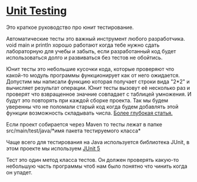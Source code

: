 # [Unit Testing](https://ru.wikipedia.org/wiki/%D0%9C%D0%BE%D0%B4%D1%83%D0%BB%D1%8C%D0%BD%D0%BE%D0%B5_%D1%82%D0%B5%D1%81%D1%82%D0%B8%D1%80%D0%BE%D0%B2%D0%B0%D0%BD%D0%B8%D0%B5)
Это краткое руководство про юнит тестирование.

Автоматические тесты это важный инструмент любого разработчика. 
void main и println хорошо работают когда тебе нужно сдать лабораторную для учебы и забыть, если разработанный код будет использоваться долго и развиваться без тестов не обойтись.
 
Юнит тесты это небольшие кусочки кода, которые проверяют что какой-то модуль программы функционирует как от него ожидается.
Допустим мы написали функцию которая получает строки вида "2*2" и вычисляет результат операции.
Юнит тесты вызовут её несколько раз и проверят что взвращенное значние совпадает с таблицей умножения.
И будут это повторять при каждой сборке проекта. Так мы будем уверенны что не поломали старый код когда будем добавлять этой функции возможность складывать числа.
[Более глубокая статья.](https://martinfowler.com/bliki/UnitTest.html)

Если проект собирается через Maven то тесты лежат в папке src/main/test/java/\*имя пакета тестируемого класса*

Чаще всего для тестирования на Java используется библиотека JUnit, в этом проекте мы используем [JUnit 5](https://www.baeldung.com/junit-5)

Тест это один метод класса тестов. Он должен проверять какую-то небольшую часть программы чтоб нам было понятно что чинить когда он упадет.
